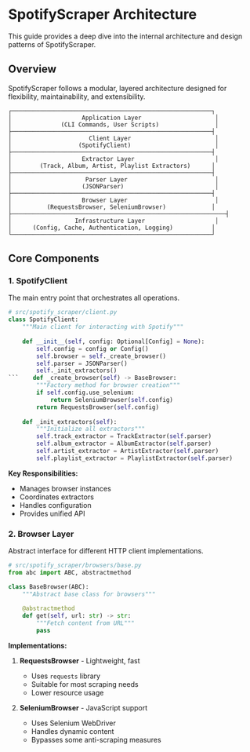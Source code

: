# SpotifyScraper Architecture

This guide provides a deep dive into the internal architecture and design patterns of SpotifyScraper.

## Overview

SpotifyScraper follows a modular, layered architecture designed for flexibility, maintainability, and extensibility.

```
┌─────────────────────────────────────────────────────────┐
│                    Application Layer                     │
│              (CLI Commands, User Scripts)                │
├─────────────────────────────────────────────────────────┤
│                      Client Layer                        │
│                   (SpotifyClient)                        │
├─────────────────────────────────────────────────────────┤
│                    Extractor Layer                       │
│        (Track, Album, Artist, Playlist Extractors)      │
├─────────────────────────────────────────────────────────┤
│                     Parser Layer                         │
│                    (JSONParser)                          │
├─────────────────────────────────────────────────────────┤
│                    Browser Layer                         │
│          (RequestsBrowser, SeleniumBrowser)             │
├─────────────────────────────────────────────────────────────┤
│                  Infrastructure Layer                    │
│      (Config, Cache, Authentication, Logging)           │
└─────────────────────────────────────────────────────────┘
```

## Core Components

### 1. SpotifyClient

The main entry point that orchestrates all operations.

```python
# src/spotify_scraper/client.py
class SpotifyClient:
    """Main client for interacting with Spotify"""
    
    def __init__(self, config: Optional[Config] = None):
        self.config = config or Config()
        self.browser = self._create_browser()
        self.parser = JSONParser()
        self._init_extractors()
```    def _create_browser(self) -> BaseBrowser:
        """Factory method for browser creation"""
        if self.config.use_selenium:
            return SeleniumBrowser(self.config)
        return RequestsBrowser(self.config)
    
    def _init_extractors(self):
        """Initialize all extractors"""
        self.track_extractor = TrackExtractor(self.parser)
        self.album_extractor = AlbumExtractor(self.parser)
        self.artist_extractor = ArtistExtractor(self.parser)
        self.playlist_extractor = PlaylistExtractor(self.parser)
```

**Key Responsibilities:**
- Manages browser instances
- Coordinates extractors
- Handles configuration
- Provides unified API

### 2. Browser Layer

Abstract interface for different HTTP client implementations.

```python
# src/spotify_scraper/browsers/base.py
from abc import ABC, abstractmethod

class BaseBrowser(ABC):
    """Abstract base class for browsers"""
    
    @abstractmethod
    def get(self, url: str) -> str:
        """Fetch content from URL"""
        pass
```

**Implementations:**

1. **RequestsBrowser** - Lightweight, fast
   - Uses `requests` library
   - Suitable for most scraping needs
   - Lower resource usage

2. **SeleniumBrowser** - JavaScript support
   - Uses Selenium WebDriver
   - Handles dynamic content
   - Bypasses some anti-scraping measures